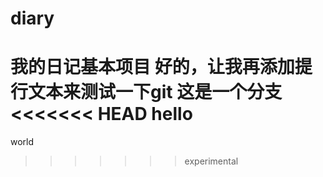 diary
=====

我的日记基本项目
好的，让我再添加提行文本来测试一下git
这是一个分支
<<<<<<< HEAD
hello
=======
world
>>>>>>> experimental
